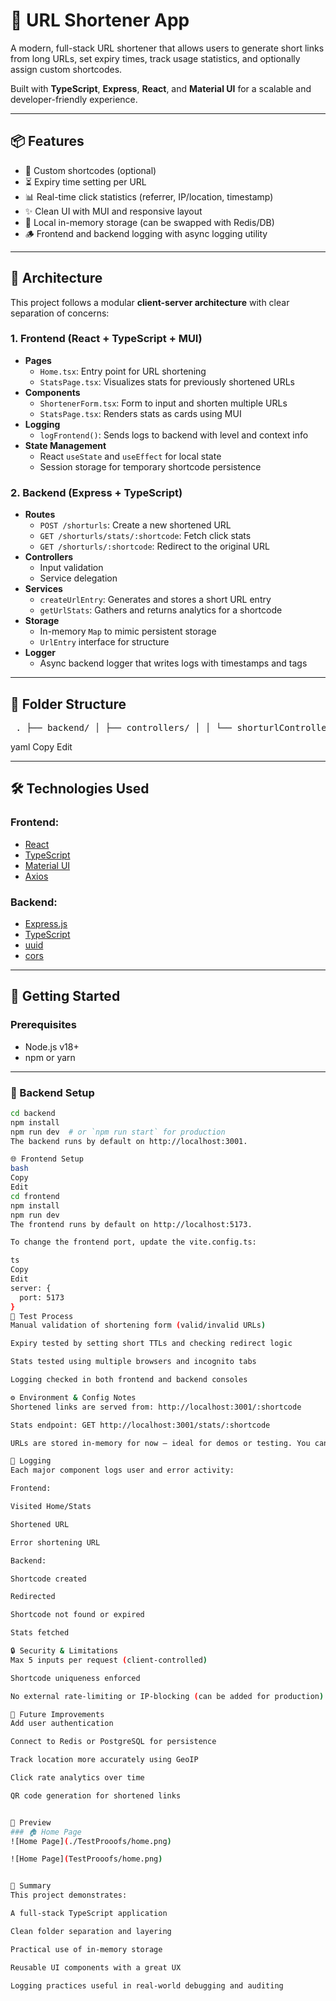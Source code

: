 # 🔗 URL Shortener App

A modern, full-stack URL shortener that allows users to generate short links from long URLs, set expiry times, track usage statistics, and optionally assign custom shortcodes.

Built with **TypeScript**, **Express**, **React**, and **Material UI** for a scalable and developer-friendly experience.

---

## 📦 Features

- 🔐 Custom shortcodes (optional)  
- ⏳ Expiry time setting per URL  
- 📊 Real-time click statistics (referrer, IP/location, timestamp)  
- ✨ Clean UI with MUI and responsive layout  
- 📁 Local in-memory storage (can be swapped with Redis/DB)  
- 🪵 Frontend and backend logging with async logging utility

---

## 🧱 Architecture

This project follows a modular **client-server architecture** with clear separation of concerns:

### 1. **Frontend (React + TypeScript + MUI)**
- **Pages**
  - `Home.tsx`: Entry point for URL shortening
  - `StatsPage.tsx`: Visualizes stats for previously shortened URLs
- **Components**
  - `ShortenerForm.tsx`: Form to input and shorten multiple URLs
  - `StatsPage.tsx`: Renders stats as cards using MUI
- **Logging**
  - `logFrontend()`: Sends logs to backend with level and context info
- **State Management**
  - React `useState` and `useEffect` for local state
  - Session storage for temporary shortcode persistence

### 2. **Backend (Express + TypeScript)**
- **Routes**
  - `POST /shorturls`: Create a new shortened URL
  - `GET /shorturls/stats/:shortcode`: Fetch click stats
  - `GET /shorturls/:shortcode`: Redirect to the original URL
- **Controllers**
  - Input validation
  - Service delegation
- **Services**
  - `createUrlEntry`: Generates and stores a short URL entry
  - `getUrlStats`: Gathers and returns analytics for a shortcode
- **Storage**
  - In-memory `Map` to mimic persistent storage
  - `UrlEntry` interface for structure
- **Logger**
  - Async backend logger that writes logs with timestamps and tags

---

## 📁 Folder Structure

<pre lang="text"> . ├── backend/ │ ├── controllers/ │ │ └── shorturlController.ts │ ├── db/ │ │ └── db.ts │ ├── routes/ │ │ └── shorturlRoutes.ts │ ├── services/ │ │ └── shortUrlService.ts │ ├── utils/ │ │ ├── backendLogger.ts │ │ └── generateCode.ts │ └── index.ts ├── frontend/ │ ├── components/ │ │ ├── ShortenerForm.tsx │ │ └── StatsPage.tsx │ ├── api/ │ │ └── logger.ts │ ├── pages/ │ │ └── Home.tsx │ └── main.tsx └── README.md </pre>

yaml
Copy
Edit

---

## 🛠️ Technologies Used

### Frontend:
- [React](https://reactjs.org/)
- [TypeScript](https://www.typescriptlang.org/)
- [Material UI](https://mui.com/)
- [Axios](https://axios-http.com/)

### Backend:
- [Express.js](https://expressjs.com/)
- [TypeScript](https://www.typescriptlang.org/)
- [uuid](https://www.npmjs.com/package/uuid)
- [cors](https://www.npmjs.com/package/cors)

---

## 🚀 Getting Started

### Prerequisites
- Node.js v18+
- npm or yarn

---

### 🧩 Backend Setup

```bash
cd backend
npm install
npm run dev  # or `npm run start` for production
The backend runs by default on http://localhost:3001.

🌐 Frontend Setup
bash
Copy
Edit
cd frontend
npm install
npm run dev
The frontend runs by default on http://localhost:5173.

To change the frontend port, update the vite.config.ts:

ts
Copy
Edit
server: {
  port: 5173
}
🧪 Test Process
Manual validation of shortening form (valid/invalid URLs)

Expiry tested by setting short TTLs and checking redirect logic

Stats tested using multiple browsers and incognito tabs

Logging checked in both frontend and backend consoles

⚙️ Environment & Config Notes
Shortened links are served from: http://localhost:3001/:shortcode

Stats endpoint: GET http://localhost:3001/stats/:shortcode

URLs are stored in-memory for now — ideal for demos or testing. You can swap with persistent DB (e.g., PostgreSQL or Redis) easily.

🧼 Logging
Each major component logs user and error activity:

Frontend:

Visited Home/Stats

Shortened URL

Error shortening URL

Backend:

Shortcode created

Redirected

Shortcode not found or expired

Stats fetched

🔒 Security & Limitations
Max 5 inputs per request (client-controlled)

Shortcode uniqueness enforced

No external rate-limiting or IP-blocking (can be added for production)

📝 Future Improvements
Add user authentication

Connect to Redis or PostgreSQL for persistence

Track location more accurately using GeoIP

Click rate analytics over time

QR code generation for shortened links


📸 Preview
### 🏠 Home Page
![Home Page](./TestProoofs/home.png)

![Home Page](TestProoofs/home.png)


📌 Summary
This project demonstrates:

A full-stack TypeScript application

Clean folder separation and layering

Practical use of in-memory storage

Reusable UI components with a great UX

Logging practices useful in real-world debugging and auditing

